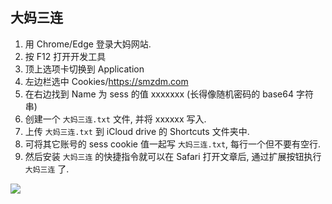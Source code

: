 ## 大妈三连
1. 用 Chrome/Edge 登录大妈网站.
2. 按 F12 打开开发工具
3. 顶上选项卡切换到 Application
4. 左边栏选中 Cookies/https://smzdm.com
5. 在右边找到 Name 为 sess 的值 xxxxxxx (长得像随机密码的 base64 字符串)
6. 创建一个 `大妈三连.txt` 文件, 并将 xxxxxx 写入.
7. 上传 `大妈三连.txt` 到 iCloud drive 的 Shortcuts 文件夹中.
8. 可将其它账号的 sess cookie 值一起写 `大妈三连.txt`, 每行一个但不要有空行.
9. 然后安装 `大妈三连` 的快捷指令就可以在 Safari 打开文章后, 通过扩展按钮执行 `大妈三连` 了.

![](https://user-images.githubusercontent.com/1940889/119369054-5042ff00-bce6-11eb-8f50-2e67d8790e9b.png)
